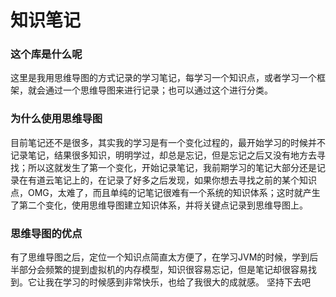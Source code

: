 # 知识笔记
### 这个库是什么呢
这里是我用思维导图的方式记录的学习笔记，每学习一个知识点，或者学习一个框架，就会通过一个思维导图来进行记录；也可以通过这个进行分类。
### 为什么使用思维导图
目前笔记还不是很多，其实我的学习是有一个变化过程的，最开始学习的时候并不记录笔记，结果很多知识，明明学过，却总是忘记，但是忘记之后又没有地方去寻找；所以这就发生了第一个变化，开始记录笔记，我前期学习的笔记大部分还是记录在有道云笔记上的，在记录了好多之后发现，如果你想去寻找之前的某个知识点，OMG，太难了，而且单纯的记笔记很难有一个系统的知识体系；这时就产生了第二个变化，使用思维导图建立知识体系，并将关键点记录到思维导图上。
### 思维导图的优点
有了思维导图之后，定位一个知识点简直太方便了，在学习JVM的时候，学到后半部分会频繁的提到虚拟机的内存模型，知识很容易忘记，但是笔记却很容易找到。它让我在学习的时候感到非常快乐，也给了我很大的成就感。
坚持下去吧
